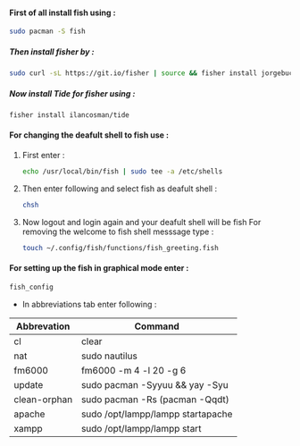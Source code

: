#### First of all install fish using :

```sh
sudo pacman -S fish
```

##### Then install fisher by :

```sh
sudo curl -sL https://git.io/fisher | source && fisher install jorgebucaran/fisher
```

##### Now install Tide for fisher using :

```sh
fisher install ilancosman/tide
```

#### For changing the deafult shell to fish use :

1. First enter :
   
   ```sh
   echo /usr/local/bin/fish | sudo tee -a /etc/shells  
   ```

2. Then enter following and select fish as deafult shell :
   
   ```sh
   chsh
   ```

3. Now logout and login again and your deafult shell will be fish
   For removing the welcome to fish shell messsage type :
   
   ```sh
   touch ~/.config/fish/functions/fish_greeting.fish   
   ```

#### For setting up the fish in graphical mode enter :

```sh
fish_config
```

- In abbreviations tab enter following :

| Abbrevation  | Command                           |
| ------------ | --------------------------------- |
| cl           | clear                             |
| nat          | sudo nautilus                     |
| fm6000       | fm6000 -m 4 -l 20 -g 6            |
| update       | sudo pacman -Syyuu && yay -Syu    |
| clean-orphan | sudo pacman -Rs (pacman -Qqdt)    |
| apache       | sudo /opt/lampp/lampp startapache |
| xampp        | sudo /opt/lampp/lampp start       |
